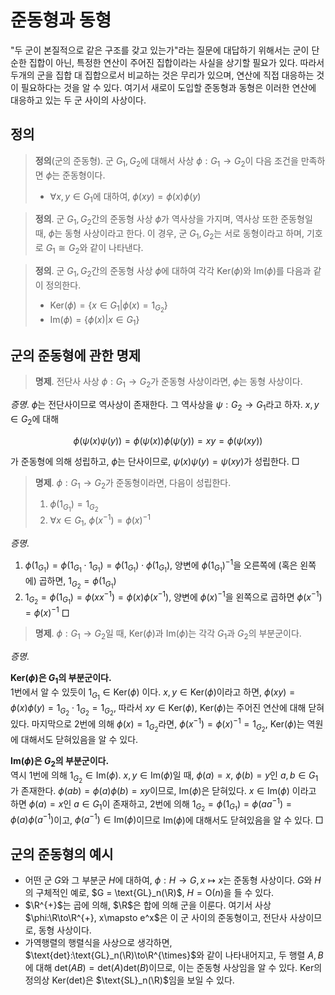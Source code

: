 <!---
title: '준동형과 동형'
category: Mathematics
language: Korean
--->

# 준동형과 동형

"두 군이 본질적으로 같은 구조를 갖고 있는가"라는 질문에 대답하기 위해서는
군이 단순한 집합이 아닌, 특정한 연산이 주어진 집합이라는 사실을 상기할 필요가
있다. 따라서 두개의 군을 집합 대 집합으로서 비교하는 것은 무리가 있으며,
연산에 직접 대응하는 것이 필요하다는 것을 알 수 있다. 여기서 새로이 도입할
준동형과 동형은 이러한 연산에 대응하고 있는 두 군 사이의 사상이다.

## 정의

> **정의**(군의 준동형). 군 $G_1, G_2$에 대해서 사상 $\phi: G_1 \to G_2$이
> 다음 조건을 만족하면 $\phi$는 준동형이다.
>
> - $\forall x,y \in G_1$에 대하여, $\phi(xy) = \phi(x)\phi(y)$

> **정의**. 군 $G_1, G_2$간의 준동형 사상 $\phi$가 역사상을 가지며,
> 역사상 또한 준동형일 때, $\phi$는 동형 사상이라고 한다.
> 이 경우, 군 $G_1, G_2$는 서로 동형이라고 하며, 기호로
> $G_1\cong G_2$와 같이 나타낸다.

> **정의**. 군 $G_1, G_2$간의 준동형 사상 $\phi$에 대하여 각각
> $\text{Ker}(\phi)$와 $\text{Im}(\phi)$를 다음과 같이 정의한다.
> 
> - $\text{Ker}(\phi) = \left\{x\in G_1 | \phi(x) = 1_{G_2}\right\}$
> - $\text{Im}(\phi) = \left\{\phi(x)|x\in G_1\right\}$

## 군의 준동형에 관한 명제

> **명제**. 전단사 사상 $\phi:G_1 \to G_2$가 준동형 사상이라면,
> $\phi$는 동형 사상이다.

*증명*. $\phi$는 전단사이므로 역사상이 존재한다. 그 역사상을
$\psi: G_2 \to G_1$라고 하자. $x,y\in G_2$에 대해

$$
\phi(\psi(x)\psi(y)) = \phi(\psi(x))\phi(\psi(y)) = xy = \phi(\psi(xy))
$$

가 준동형에 의해 성립하고, $\phi$는 단사이므로, $\psi(x)\psi(y) = \psi(xy)$가
성립한다. □

> **명제**. $\phi:G_1\to G_2$가 준동형이라면, 다음이 성립한다.
> 
> 1. $\phi(1_{G_1}) = 1_{G_2}$
> 1. $\forall x\in G_1,\ \phi(x^{-1}) = {\phi(x)}^{-1}$

*증명*. 
1. $\phi(1_{G_1}) = \phi(1_{G_1}\cdot 1_{G_1}) = \phi(1_{G_1})\cdot\phi(1_{G_1})$,
양변에 $\phi(1_{G_1})^{-1}$을 오른쪽에 (혹은 왼쪽에) 곱하면, $1_{G_2} = \phi(1_{G_1})$
1. $1_{G_2} = \phi(1_{G_1}) = \phi(xx^{-1}) = \phi(x)\phi(x^{-1})$,
양변에 $\phi(x)^{-1}$을 왼쪽으로 곱하면 $\phi(x^{-1}) = {\phi(x)}^{-1}$ □

> **명제**. $\phi:G_1\to G_2$일 때,
> $\text{Ker}(\phi)$과 $\text{Im}(\phi)$는 각각 $G_1$과 $G_2$의 부분군이다.

*증명*.

**$\text{Ker}(\phi)$은 $G_1$의 부분군이다.**  
1번에서 알 수 있듯이 $1_{G_1}\in\text{Ker}(\phi)$ 이다.
$x,y \in\text{Ker}(\phi)$이라고 하면, $\phi(xy) = \phi(x)\phi(y) = 1_{G_2}\cdot1_{G_2} = 1_{G_2}$,
따라서 $xy\in\text{Ker}(\phi)$, $\text{Ker}(\phi)$는 주어진 연산에 대해 닫혀있다.
마지막으로 2번에 의해 $\phi(x)=1_{G_2}$라면, $\phi(x^{-1}) = \phi(x)^{-1}=1_{G_2}$,
$\text{Ker}(\phi)$는 역원에 대해서도 닫혀있음을 알 수 있다.

**$\text{Im}(\phi)$은 $G_2$의 부분군이다.**  
역시 1번에 의해 $1_{G_{2}}\in\text{Im}(\phi)$. $x,y \in\text{Im}(\phi)$일 때, $\phi(a) = x$,
$\phi(b) = y$인 $a, b\in G_1$가 존재한다.
$\phi(ab)=\phi(a)\phi(b)=xy$이므로, $\text{Im}(\phi)$은 닫혀있다.
$x \in\text{Im}(\phi)$ 이라고 하면 $\phi(a)=x$인 $a\in G_1$이 존재하고, 2번에 의해
$1_{G_2} = \phi(1_{G_1}) = \phi(aa^{-1}) = \phi(a)\phi(a^{-1})$이고,
$\phi(a^{-1})\in \text{Im}(\phi)$이므로 $\text{Im}(\phi)$에 대해서도 닫혀있음을 알 수 있다. □

## 군의 준동형의 예시

- 어떤 군 $G$와 그 부분군 $H$에 대하여, $\phi: H\to G, x\mapsto x$는
준동형 사상이다. $G$와 $H$의 구체적인 예로, $G = \text{GL}_n(\R)$,
$H = \text{O}(n)$을 들 수 있다.
- $\R^{+}$는 곱에 의해, $\R$은 합에 의해 군을 이룬다.
여기서 사상 $\phi:\R\to\R^{+}, x\mapsto e^x$은 이 군 사이의 준동형이고,
전단사 사상이므로, 동형 사상이다.
- 가역행렬의 행렬식을 사상으로 생각하면,
$\text{det}:\text{GL}_n(\R)\to\R^{\times}$와 같이 나타내어지고,
두 행렬 $A, B$에 대해 $\text{det}(AB) = \text{det}(A)\text{det}(B)$이므로,
이는 준동형 사상임을 알 수 있다. $\text{Ker}$의 정의상
$\text{Ker}(\text{det})$은 $\text{SL}_n(\R)$임을 보일 수 있다.
